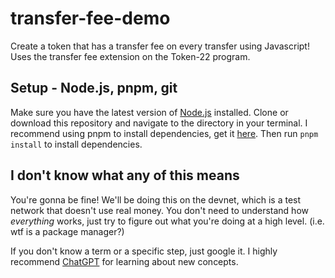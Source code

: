 # transfer-fee-demo
Create a token that has a transfer fee on every transfer using Javascript! Uses the transfer fee extension on the Token-22 program.

## Setup - Node.js, pnpm, git
Make sure you have the latest version of [Node.js](https://nodejs.org/en/download/) installed. Clone or download this repository and navigate to the directory in your terminal. I recommend using pnpm to install dependencies, get it [here](https://pnpm.js.org/en/installation). Then run `pnpm install` to install dependencies.

## I don't know what any of this means
You're gonna be fine! We'll be doing this on the devnet, which is a test network that doesn't use real money. You don't need to understand how *everything* works, just try to figure out what you're doing at a high level. (i.e. wtf is a package manager?)

If you don't know a term or a specific step, just google it. I highly recommend [ChatGPT](https://chat.openai.com/) for learning about new concepts. 